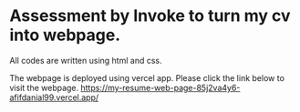 # Assessment by Invoke to turn my cv into webpage.

All codes are written using html and css.

The webpage is deployed using vercel app. Please click the link below to visit the webpage.
https://my-resume-web-page-85j2va4y6-afifdanial99.vercel.app/


